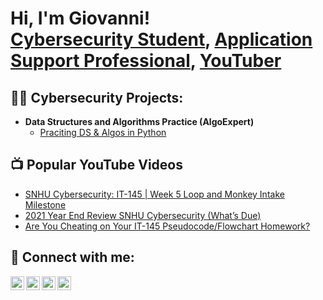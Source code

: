 <h1>Hi, I'm Giovanni! <br/><a href="https://www.iamgiovannihale.com/home-kin">Cybersecurity Student</a>, <a href="https://www.linkedin.com/in/giovannihale/">Application Support Professional</a>, <a href="https://www.youtube.com/giovannihale">YouTuber</a></h1>

<h2>👨‍💻 Cybersecurity Projects:</h2>

- <b>Data Structures and Algorithms Practice (AlgoExpert)</b>
  - [Praciting DS & Algos in Python](https://github.com/joshmadakor1/Algorithms-Practice)


<h2>📺 Popular YouTube Videos</h2>

- [SNHU Cybersecurity: IT-145 | Week 5 Loop and Monkey Intake Milestone](https://youtu.be/lxfJj1RS_ew)
- [2021 Year End Review SNHU Cybersecurity (What’s Due)](https://youtu.be/fNwzVt34zzg)
- [Are You Cheating on Your IT-145 Pseudocode/Flowchart Homework?](https://youtu.be/aV0CJ02UU0s)


<h2> 🤳 Connect with me:</h2>

[<img align="left" alt="Giovannihale| YouTube" width="22px" src="https://cdn.jsdelivr.net/npm/simple-icons@v3/icons/youtube.svg" />][youtube]
[<img align="left" alt="JoshMadakor | Twitter" width="22px" src="https://cdn.jsdelivr.net/npm/simple-icons@v3/icons/twitter.svg" />][twitter]
[<img align="left" alt="JoshMadakor | LinkedIn" width="22px" src="https://cdn.jsdelivr.net/npm/simple-icons@v3/icons/linkedin.svg" />][linkedin]
[<img align="left" alt="JoshMadakor | Instagram" width="22px" src="https://cdn.jsdelivr.net/npm/simple-icons@v3/icons/instagram.svg" />][instagram]

[twitter]: https://twitter.com/diablocain
[youtube]: https://www.youtube.com/channel/UCJeFX9uT9RbVsuBVaCEljZQ
[instagram]: https://www.instagram.com/diablo_cain/
[linkedin]: https://www.linkedin.com/in/giovannihale/

<!--
**joshmadakor1/joshmadakor1** is a ✨ _special_ ✨ repository because its `README.md` (this file) appears on your GitHub profile.

Here are some ideas to get you started:

- 🔭 I’m currently working on ...
- 🌱 I’m currently learning ...
- 👯 I’m looking to collaborate on ...
- 🤔 I’m looking for help with ...
- 💬 Ask me about ...
- 📫 How to reach me: ...
- 😄 Pronouns: ...
- ⚡ Fun fact: ...
-->
